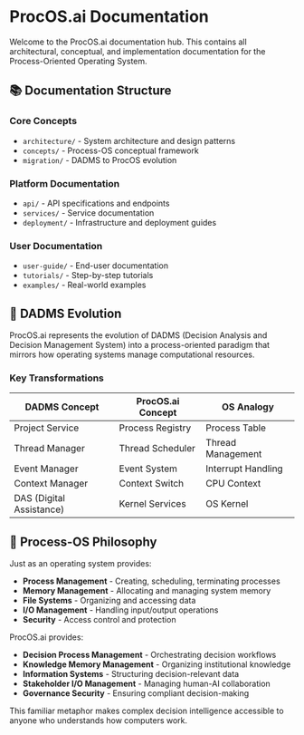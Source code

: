 # ProcOS.ai Documentation

Welcome to the ProcOS.ai documentation hub. This contains all architectural, conceptual, and implementation documentation for the Process-Oriented Operating System.

## 📚 Documentation Structure

### Core Concepts
- `architecture/` - System architecture and design patterns
- `concepts/` - Process-OS conceptual framework
- `migration/` - DADMS to ProcOS evolution

### Platform Documentation  
- `api/` - API specifications and endpoints
- `services/` - Service documentation
- `deployment/` - Infrastructure and deployment guides

### User Documentation
- `user-guide/` - End-user documentation
- `tutorials/` - Step-by-step tutorials
- `examples/` - Real-world examples

## 🔄 DADMS Evolution

ProcOS.ai represents the evolution of DADMS (Decision Analysis and Decision Management System) into a process-oriented paradigm that mirrors how operating systems manage computational resources.

### Key Transformations

| DADMS Concept | ProcOS.ai Concept | OS Analogy |
|---------------|-------------------|------------|
| Project Service | Process Registry | Process Table |
| Thread Manager | Thread Scheduler | Thread Management |
| Event Manager | Event System | Interrupt Handling |
| Context Manager | Context Switch | CPU Context |
| DAS (Digital Assistance) | Kernel Services | OS Kernel |

## 🎯 Process-OS Philosophy

Just as an operating system provides:
- **Process Management** - Creating, scheduling, terminating processes
- **Memory Management** - Allocating and managing system memory  
- **File Systems** - Organizing and accessing data
- **I/O Management** - Handling input/output operations
- **Security** - Access control and protection

ProcOS.ai provides:
- **Decision Process Management** - Orchestrating decision workflows
- **Knowledge Memory Management** - Organizing institutional knowledge
- **Information Systems** - Structuring decision-relevant data
- **Stakeholder I/O Management** - Managing human-AI collaboration
- **Governance Security** - Ensuring compliant decision-making

This familiar metaphor makes complex decision intelligence accessible to anyone who understands how computers work.